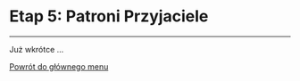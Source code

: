 # <span class="stage-header">Etap 5</span>: Patroni Przyjaciele
---
Już wkrótce ...

[Powrót do głównego menu](index.md)
